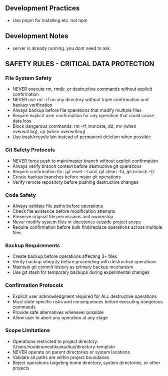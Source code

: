 ## Development Practices

- Use pnpm for installing etc. not npm

## Development Notes

- server is already running. you dont need to ask.

## SAFETY RULES - CRITICAL DATA PROTECTION

### File System Safety
- NEVER execute rm, rmdir, or destructive commands without explicit confirmation
- NEVER use rm -rf on any directory without triple confirmation and backup verification
- Always backup before file operations that modify multiple files
- Require explicit user confirmation for any operation that could cause data loss
- Block dangerous commands: rm -rf, truncate, dd, mv (when overwriting), cp (when overwriting)
- Use trash/recycle bin instead of permanent deletion when possible

### Git Safety Protocols
- NEVER force push to main/master branch without explicit confirmation
- Always verify branch context before destructive git operations
- Require confirmation for: git reset --hard, git clean -fd, git branch -D
- Create backup branches before major git operations
- Verify remote repository before pushing destructive changes

### Code Safety
- Always validate file paths before operations
- Check file existence before modification attempts
- Preserve original file permissions and ownership
- Never modify system files or directories outside project scope
- Require confirmation before bulk find/replace operations across multiple files

### Backup Requirements
- Create backup before operations affecting 3+ files
- Verify backup integrity before proceeding with destructive operations
- Maintain git commit history as primary backup mechanism
- Use git stash for temporary backups during experimental changes

### Confirmation Protocols
- Explicit user acknowledgment required for ALL destructive operations
- Must state specific risks and consequences before executing dangerous commands
- Provide safe alternatives whenever possible
- Allow user to abort any operation at any stage

### Scope Limitations
- Operations restricted to project directory: /Users/voodirameshkumar/kai/directory-template
- NEVER operate on parent directories or system locations
- Validate all paths are within project boundaries
- Reject operations targeting home directory, system directories, or other projects